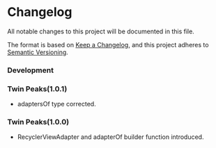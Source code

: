 # Changelog

All notable changes to this project will be documented in this file.

The format is based on [Keep a Changelog](https://keepachangelog.com/en/1.0.0/),
and this project adheres to [Semantic Versioning](https://semver.org/spec/v2.0.0.html).


### Development

### Twin Peaks(1.0.1)
- adaptersOf type corrected.
### Twin Peaks(1.0.0)
- RecyclerViewAdapter and adapterOf builder function introduced.

